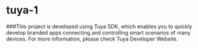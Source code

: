# tuya-1
###This project is developed using Tuya SDK, which enables you to quickly develop branded apps connecting and controlling smart scenarios of many devices.         For more information, please check Tuya Developer Website.
